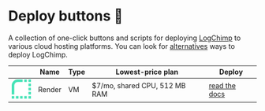 # Deploy buttons 🚀

A collection of one-click buttons and scripts for deploying [LogChimp](https://logchimp.codecarrot.net) to various cloud hosting platforms. You can look for [alternatives](https://logchimp.codecarrot.net/docs/install) ways to deploy LogChimp.

| | Name | Type | Lowest-price plan | Deploy |
| --- | --- | --- | --- | --- |
| [![render](/img/render.png)](https://render.com/) | Render | VM | $7/mo, shared CPU, 512 MB RAM | [read the docs](https://logchimp.codecarrot.net/docs/install/render) |
